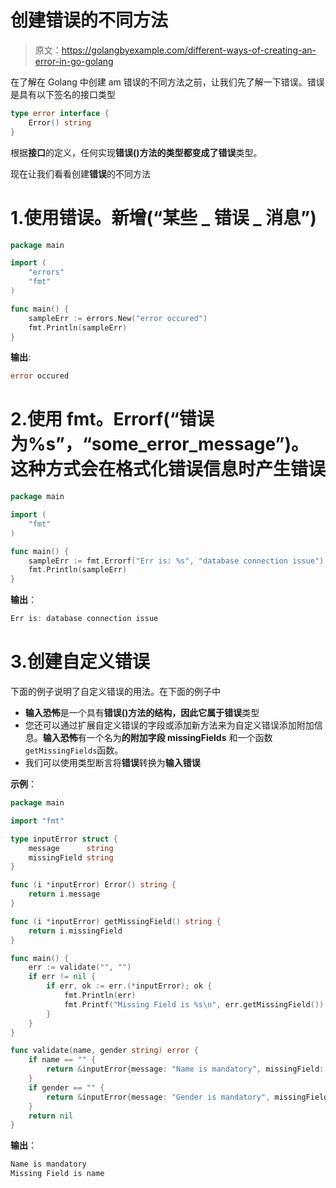 # 创建错误的不同方法

> 原文：<https://golangbyexample.com/different-ways-of-creating-an-error-in-go-golang>

在了解在 Golang 中创建 am 错误的不同方法之前，让我们先了解一下错误。错误是具有以下签名的接口类型

```go
type error interface {  
    Error() string
}
```

根据**接口**的定义，任何实现**错误()**方法的类型都变成了**错误**类型。

现在让我们看看创建**错误**的不同方法

# 1.**使用错误。新增(“某些 _ 错误 _ 消息”)**

```go
package main

import (
    "errors"
    "fmt"
)

func main() {
    sampleErr := errors.New("error occured")
    fmt.Println(sampleErr)
}
```

**输出**:

```go
error occured
```

# 2.**使用 fmt。Errorf(“错误为%s”，“some_error_message”)。这种方式会在格式化错误信息时产生错误**

```go
package main

import (
    "fmt"
)

func main() {
    sampleErr := fmt.Errorf("Err is: %s", "database connection issue")
    fmt.Println(sampleErr)
}
```

**输出**：

```go
Err is: database connection issue
```

# 3.**创建自定义错误**

下面的例子说明了自定义错误的用法。在下面的例子中

*   **输入恐怖**是一个具有**错误()**方法的结构，因此它属于**错误**类型
*   您还可以通过扩展自定义错误的字段或添加新方法来为自定义错误添加附加信息。**输入恐怖**有一个名为**的附加字段 missingFields** 和一个函数`getMissingFields`函数。
*   我们可以使用类型断言将**错误**转换为**输入错误**

**示例**：

```go
package main

import "fmt"

type inputError struct {
    message      string
    missingField string
}

func (i *inputError) Error() string {
    return i.message
}

func (i *inputError) getMissingField() string {
    return i.missingField
}

func main() {
    err := validate("", "")
    if err != nil {
        if err, ok := err.(*inputError); ok {
            fmt.Println(err)
            fmt.Printf("Missing Field is %s\n", err.getMissingField())
        }
    }
}

func validate(name, gender string) error {
    if name == "" {
        return &inputError{message: "Name is mandatory", missingField: "name"}
    }
    if gender == "" {
        return &inputError{message: "Gender is mandatory", missingField: "gender"}
    }
    return nil
}
```

**输出**：

```go
Name is mandatory
Missing Field is name
```